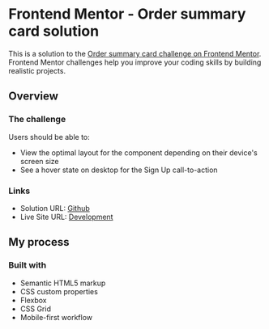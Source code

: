 # Frontend Mentor - Order summary card solution

This is a solution to the [Order summary card challenge on Frontend Mentor](https://www.frontendmentor.io/challenges/order-summary-component-QlPmajDUj). Frontend Mentor challenges help you improve your coding skills by building realistic projects.

## Overview

### The challenge

Users should be able to:

- View the optimal layout for the component depending on their device's screen size
- See a hover state on desktop for the Sign Up call-to-action

### Links

- Solution URL: [Github](https://github.com/kevencb/profile-card)
- Live Site URL: [Development](https://kevencb.github.io/profile-card/)

## My process

### Built with

- Semantic HTML5 markup
- CSS custom properties
- Flexbox
- CSS Grid
- Mobile-first workflow
